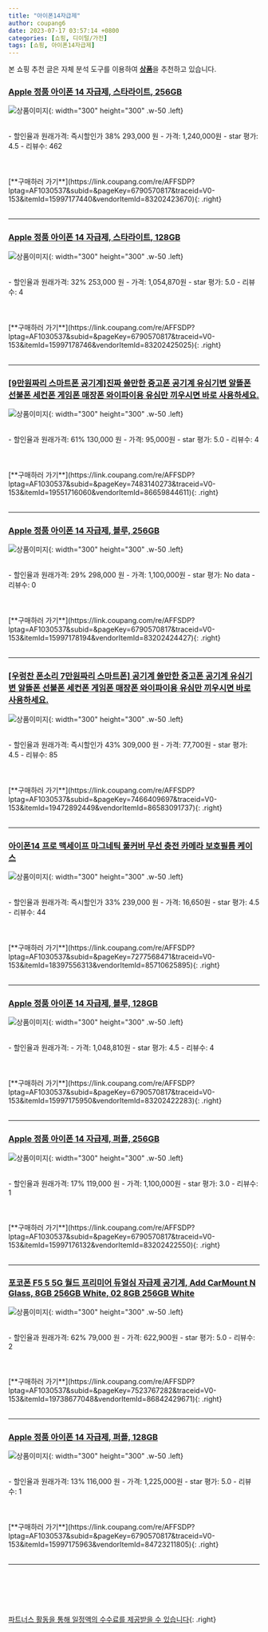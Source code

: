 ```yaml
---
title: "아이폰14자급제"
author: coupang6
date: 2023-07-17 03:57:14 +0800
categories: [쇼핑, 디이털/가전]
tags: [쇼핑, 아이폰14자급제]
---
```


본 쇼핑 추천 글은 자체 분석 도구를 이용하여 [**상품**](https://link.coupang.com/a/bao1ui)을 추천하고 있습니다.

### [Apple 정품 아이폰 14 자급제, 스타라이트, 256GB](https://link.coupang.com/re/AFFSDP?lptag=AF1030537&subid=&pageKey=6790570817&traceid=V0-153&itemId=15997177440&vendorItemId=83202423670)

![상품이미지](https://thumbnail9.coupangcdn.com/thumbnails/remote/230x230ex/image/retail/images/2022/09/21/15/9/dbc3fc60-268d-4df2-b385-3a36d5960b52.jpg){: width="300" height="300" .w-50 .left}


<br>
- 할인율과 원래가격: 즉시할인가 38%  293,000   원
- 가격: 1,240,000원
- star 평가: 4.5
- 리뷰수: 462
<br>
<br>
<br>
<br>
[**구매하러 가기**](https://link.coupang.com/re/AFFSDP?lptag=AF1030537&subid=&pageKey=6790570817&traceid=V0-153&itemId=15997177440&vendorItemId=83202423670){: .right}
<br>
<br>

---

### [Apple 정품 아이폰 14 자급제, 스타라이트, 128GB](https://link.coupang.com/re/AFFSDP?lptag=AF1030537&subid=&pageKey=6790570817&traceid=V0-153&itemId=15997178746&vendorItemId=83202425025)

![상품이미지](https://thumbnail9.coupangcdn.com/thumbnails/remote/230x230ex/image/retail/images/2022/09/21/15/9/dbc3fc60-268d-4df2-b385-3a36d5960b52.jpg){: width="300" height="300" .w-50 .left}


<br>
- 할인율과 원래가격: 32%  253,000   원
- 가격: 1,054,870원
- star 평가: 5.0
- 리뷰수: 4
<br>
<br>
<br>
<br>
[**구매하러 가기**](https://link.coupang.com/re/AFFSDP?lptag=AF1030537&subid=&pageKey=6790570817&traceid=V0-153&itemId=15997178746&vendorItemId=83202425025){: .right}
<br>
<br>

---

### [[9만원짜리 스마트폰 공기계]진짜 쓸만한 중고폰 공기계 유심기변 알뜰폰 선불폰 세컨폰 게임폰 매장폰 와이파이용 유심만 끼우시면 바로 사용하세요.](https://link.coupang.com/re/AFFSDP?lptag=AF1030537&subid=&pageKey=7483140273&traceid=V0-153&itemId=19551716060&vendorItemId=86659844611)

![상품이미지](https://thumbnail10.coupangcdn.com/thumbnails/remote/230x230ex/image/vendor_inventory/5d68/0e4d5514929db3f8bd70831234bea99bd0cd269f380c0547a754b3e6a1e2.png){: width="300" height="300" .w-50 .left}


<br>
- 할인율과 원래가격: 61%  130,000   원
- 가격: 95,000원
- star 평가: 5.0
- 리뷰수: 4
<br>
<br>
<br>
<br>
[**구매하러 가기**](https://link.coupang.com/re/AFFSDP?lptag=AF1030537&subid=&pageKey=7483140273&traceid=V0-153&itemId=19551716060&vendorItemId=86659844611){: .right}
<br>
<br>

---

### [Apple 정품 아이폰 14 자급제, 블루, 256GB](https://link.coupang.com/re/AFFSDP?lptag=AF1030537&subid=&pageKey=6790570817&traceid=V0-153&itemId=15997178194&vendorItemId=83202424427)

![상품이미지](https://thumbnail7.coupangcdn.com/thumbnails/remote/230x230ex/image/retail/images/2022/09/21/15/3/901fbc93-ef89-42ca-814a-9908013177a8.jpg){: width="300" height="300" .w-50 .left}


<br>
- 할인율과 원래가격: 29%  298,000   원
- 가격: 1,100,000원
- star 평가: No data
- 리뷰수: 0
<br>
<br>
<br>
<br>
[**구매하러 가기**](https://link.coupang.com/re/AFFSDP?lptag=AF1030537&subid=&pageKey=6790570817&traceid=V0-153&itemId=15997178194&vendorItemId=83202424427){: .right}
<br>
<br>

---

### [[우렁찬 폰소리 7만원짜리 스마트폰] 공기계 쓸만한 중고폰 공기계 유심기변 알뜰폰 선불폰 세컨폰 게임폰 매장폰 와이파이용 유심만 끼우시면 바로 사용하세요.](https://link.coupang.com/re/AFFSDP?lptag=AF1030537&subid=&pageKey=7466409697&traceid=V0-153&itemId=19472892449&vendorItemId=86583091737)

![상품이미지](https://thumbnail7.coupangcdn.com/thumbnails/remote/230x230ex/image/vendor_inventory/8fd8/42ca29fdf5e2cfc3e4552bd809a69c71ed307ba78678d01b5b114602f090.jpg){: width="300" height="300" .w-50 .left}


<br>
- 할인율과 원래가격: 즉시할인가 43%  309,000   원
- 가격: 77,700원
- star 평가: 4.5
- 리뷰수: 85
<br>
<br>
<br>
<br>
[**구매하러 가기**](https://link.coupang.com/re/AFFSDP?lptag=AF1030537&subid=&pageKey=7466409697&traceid=V0-153&itemId=19472892449&vendorItemId=86583091737){: .right}
<br>
<br>

---

### [아이폰14 프로 맥세이프 마그네틱 풀커버 무선 충전 카메라 보호필름 케이스](https://link.coupang.com/re/AFFSDP?lptag=AF1030537&subid=&pageKey=7277568471&traceid=V0-153&itemId=18397556313&vendorItemId=85710625895)

![상품이미지](https://thumbnail7.coupangcdn.com/thumbnails/remote/230x230ex/image/vendor_inventory/b796/919aaed84437093185d713654bccfed96b61674261a0b8c77aa18e945f26.jpg){: width="300" height="300" .w-50 .left}


<br>
- 할인율과 원래가격: 즉시할인가 33%  239,000   원
- 가격: 16,650원
- star 평가: 4.5
- 리뷰수: 44
<br>
<br>
<br>
<br>
[**구매하러 가기**](https://link.coupang.com/re/AFFSDP?lptag=AF1030537&subid=&pageKey=7277568471&traceid=V0-153&itemId=18397556313&vendorItemId=85710625895){: .right}
<br>
<br>

---

### [Apple 정품 아이폰 14 자급제, 블루, 128GB](https://link.coupang.com/re/AFFSDP?lptag=AF1030537&subid=&pageKey=6790570817&traceid=V0-153&itemId=15997175950&vendorItemId=83202422283)

![상품이미지](https://thumbnail7.coupangcdn.com/thumbnails/remote/230x230ex/image/retail/images/2022/09/21/15/3/901fbc93-ef89-42ca-814a-9908013177a8.jpg){: width="300" height="300" .w-50 .left}


<br>
- 할인율과 원래가격: 
- 가격: 1,048,810원
- star 평가: 4.5
- 리뷰수: 4
<br>
<br>
<br>
<br>
[**구매하러 가기**](https://link.coupang.com/re/AFFSDP?lptag=AF1030537&subid=&pageKey=6790570817&traceid=V0-153&itemId=15997175950&vendorItemId=83202422283){: .right}
<br>
<br>

---

### [Apple 정품 아이폰 14 자급제, 퍼플, 256GB](https://link.coupang.com/re/AFFSDP?lptag=AF1030537&subid=&pageKey=6790570817&traceid=V0-153&itemId=15997176132&vendorItemId=83202422550)

![상품이미지](https://thumbnail7.coupangcdn.com/thumbnails/remote/230x230ex/image/retail/images/2022/09/21/15/6/d39d5f95-018e-421e-b951-00028fe9eefe.jpg){: width="300" height="300" .w-50 .left}


<br>
- 할인율과 원래가격: 17%  119,000   원
- 가격: 1,100,000원
- star 평가: 3.0
- 리뷰수: 1
<br>
<br>
<br>
<br>
[**구매하러 가기**](https://link.coupang.com/re/AFFSDP?lptag=AF1030537&subid=&pageKey=6790570817&traceid=V0-153&itemId=15997176132&vendorItemId=83202422550){: .right}
<br>
<br>

---

### [포코폰 F5 5 5G 월드 프리미어 듀얼심 자급제 공기계, Add CarMount N Glass, 8GB 256GB White, 02 8GB 256GB White](https://link.coupang.com/re/AFFSDP?lptag=AF1030537&subid=&pageKey=7523767282&traceid=V0-153&itemId=19738677048&vendorItemId=86842429671)

![상품이미지](https://thumbnail8.coupangcdn.com/thumbnails/remote/230x230ex/image/vendor_inventory/6b8b/84e4cd9cc7db79251dc864ff1872058181a0d570f8d60ab62270daa16d0b.jpg){: width="300" height="300" .w-50 .left}


<br>
- 할인율과 원래가격: 62%  79,000   원
- 가격: 622,900원
- star 평가: 5.0
- 리뷰수: 2
<br>
<br>
<br>
<br>
[**구매하러 가기**](https://link.coupang.com/re/AFFSDP?lptag=AF1030537&subid=&pageKey=7523767282&traceid=V0-153&itemId=19738677048&vendorItemId=86842429671){: .right}
<br>
<br>

---

### [Apple 정품 아이폰 14 자급제, 퍼플, 128GB](https://link.coupang.com/re/AFFSDP?lptag=AF1030537&subid=&pageKey=6790570817&traceid=V0-153&itemId=15997175963&vendorItemId=84723211805)

![상품이미지](https://thumbnail6.coupangcdn.com/thumbnails/remote/230x230ex/image/vendor_inventory/0e5d/3d5de81f8d7c02bf10c2cc9744a0310a8ba3e5c5869ae46c892e01bd964b.png){: width="300" height="300" .w-50 .left}


<br>
- 할인율과 원래가격: 13%  116,000   원
- 가격: 1,225,000원
- star 평가: 5.0
- 리뷰수: 1
<br>
<br>
<br>
<br>
[**구매하러 가기**](https://link.coupang.com/re/AFFSDP?lptag=AF1030537&subid=&pageKey=6790570817&traceid=V0-153&itemId=15997175963&vendorItemId=84723211805){: .right}
<br>
<br>

---
<br><br><br><br><br> [파트너스 활동을 통해 일정액의 수수료를 제공받을 수 있습니다](https://link.coupang.com/a/bao1ui){: .right}